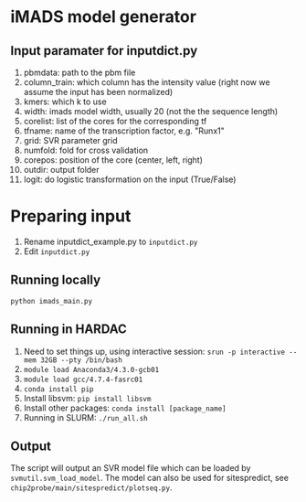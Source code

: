 # iMADS model generator

## Input paramater for inputdict.py
1. pbmdata: path to the pbm file
2. column_train: which column has the intensity value (right now we assume the input has been normalized)
3. kmers: which k to use
4. width: imads model width, usually 20 (not the the sequence length)
5. corelist: list of the cores for the corresponding tf
6. tfname: name of the transcription factor, e.g. "Runx1"
7. grid: SVR parameter grid
8. numfold: fold for cross validation
9. corepos: position of the core (center, left, right)
10. outdir: output folder
11. logit: do logistic transformation on the input (True/False)

# Preparing input
1. Rename inputdict_example.py to `inputdict.py`
2. Edit `inputdict.py`

## Running locally
`python imads_main.py`

## Running in HARDAC
1. Need to set things up, using interactive session: `srun -p interactive --mem 32GB --pty /bin/bash`
2. `module load Anaconda3/4.3.0-gcb01`
3. `module load gcc/4.7.4-fasrc01`
4. `conda install pip`
5. Install libsvm: `pip install libsvm`
5. Install other packages: `conda install [package_name]`
6. Running in SLURM: `./run_all.sh`

## Output
The script will output an SVR model file which can be loaded by `svmutil.svm_load_model`.
The model can also be used for sitespredict, see `chip2probe/main/sitespredict/plotseq.py`.
